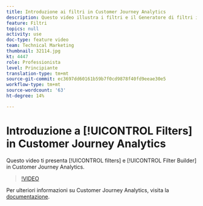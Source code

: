 ```yaml
---
title: Introduzione ai filtri in Customer Journey Analytics
description: Questo video illustra i filtri e il Generatore di filtri in Adobe Customer Journey Analytics.
feature: Filtri
topics: null
activity: use
doc-type: feature video
team: Technical Marketing
thumbnail: 32114.jpg
kt: 4447
role: Professionista
level: Principiante
translation-type: tm+mt
source-git-commit: ec3697dd60161b59b7f0cd9878f40fd9eeae30e5
workflow-type: tm+mt
source-wordcount: '63'
ht-degree: 14%

---
```



# Introduzione a [!UICONTROL Filters] in Customer Journey Analytics

Questo video ti presenta [!UICONTROL filters] e [!UICONTROL Filter Builder] in Customer Journey Analytics.

>[!VIDEO](https://video.tv.adobe.com/v/32114/?quality=12)

Per ulteriori informazioni su Customer Journey Analytics, visita la [documentazione](https://docs.adobe.com/content/help/it-IT/analytics-platform/using/cja-landing.html).
